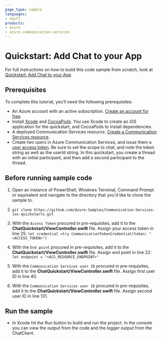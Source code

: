 ```yaml
---
page_type: sample
languages:
- swift
products:
- azure
- azure-communication-services
---
```


# Quickstart: Add Chat to your App

For full instructions on how to build this code sample from scratch, look at [Quickstart: Add Chat to your App](https://docs.microsoft.com/azure/communication-services/quickstarts/chat/get-started?pivots=programming-language-swift)

## Prerequisites

To complete this tutorial, you’ll need the following prerequisites:

- An Azure account with an active subscription. [Create an account for free](https://azure.microsoft.com/free/?WT.mc_id=A261C142F). 
- Install [Xcode](https://developer.apple.com/xcode/) and [CocoaPods](https://cocoapods.org/). You use Xcode to create an iOS application for the quickstart, and CocoaPods to install dependencies.
- A deployed Communication Services resource. [Create a Communication Services resource](https://docs.microsoft.com/azure/communication-services/quickstarts/create-communication-resource).
- Create two users in Azure Communication Services, and issue them a [user access token](https://docs.microsoft.com/azure/communication-services/quickstarts/access-tokens). Be sure to set the scope to chat, and note the token string as well as the userId string. In this quickstart, you create a thread with an initial participant, and then add a second participant to the thread.


## Before running sample code

1. Open an instance of PowerShell, Windows Terminal, Command Prompt or equivalent and navigate to the directory that you'd like to clone the sample to.
2. `git clone https://github.com/Azure-Samples/Communication-Services-ios-quickstarts.git`
3. With the `Access Token` procured in pre-requisites, add it to the **ChatQuickstart/ViewController.swift** file. Assign your access token in line 25:
   ```let credential =try CommunicationTokenCredential(token: "<ACCESS_TOKEN>")```
4. With the `End point` procured in pre-requisites, add it to the **ChatQuickstart/ViewController.swift** file. Assign end point in line 22:
   ```let endpoint = "<ACS_RESOURCE_ENDPOINT>"```
5. With the `Communication Services user ID` procured in pre-requisites, add it to the **ChatQuickstart/ViewController.swift** file. Assign first user ID in line 40.
  
6. With the `Communication Services user ID` procured in pre-requisites, add it to the **ChatQuickstart/ViewController.swift** file. Assign second user ID in line 131.

## Run the sample

- In Xcode hit the Run button to build and run the project. In the console you can view the output from the code and the logger output from the ChatClient.
